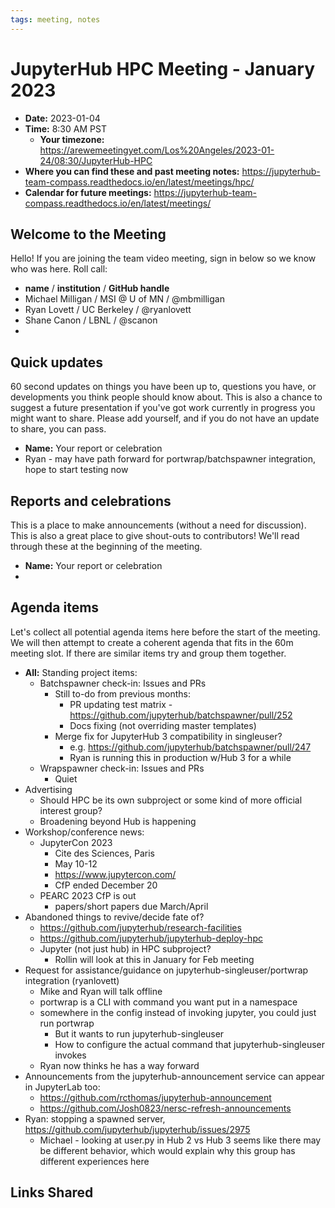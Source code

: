 ```yaml
---
tags: meeting, notes
---
```


# JupyterHub HPC Meeting - January 2023

- **Date:** 2023-01-04
- **Time:** 8:30 AM PST
  - **Your timezone:** https://arewemeetingyet.com/Los%20Angeles/2023-01-24/08:30/JupyterHub-HPC
- **Where you can find these and past meeting notes:** https://jupyterhub-team-compass.readthedocs.io/en/latest/meetings/hpc/ 
- **Calendar for future meetings:** https://jupyterhub-team-compass.readthedocs.io/en/latest/meetings/

## Welcome to the Meeting

Hello! If you are joining the team video meeting, sign in below so we know who was here. Roll call:

- **name** / **institution** / **GitHub handle**
- Michael Milligan / MSI @ U of MN / @mbmilligan
- Ryan Lovett / UC Berkeley / @ryanlovett
- Shane Canon / LBNL / @scanon
- 

## Quick updates

60 second updates on things you have been up to, questions you have, or developments you think people should know about. This is also a chance to suggest a future presentation if you've got work currently in progress you might want to share. Please add yourself, and if you do not have an update to share, you can pass.

- **Name:** Your report or celebration
- Ryan - may have path forward for portwrap/batchspawner integration, hope to start testing now

## Reports and celebrations

This is a place to make announcements (without a need for discussion). This is also a great place to give shout-outs to contributors! We'll read through these at the beginning of the meeting.

- **Name:** Your report or celebration
- 

## Agenda items

Let's collect all potential agenda items here before the start of the meeting. We will then attempt to create a coherent agenda that fits in the 60m meeting slot. If there are similar items try and group them together.

- **All:** Standing project items:
    - Batchspawner check-in: Issues and PRs
        - Still to-do from previous months:
            - PR updating test matrix - https://github.com/jupyterhub/batchspawner/pull/252
            - Docs fixing (not overriding master templates)
        - Merge fix for JupyterHub 3 compatibility in singleuser?
            - e.g. https://github.com/jupyterhub/batchspawner/pull/247
            - Ryan is running this in production w/Hub 3 for a while
    - Wrapspawner check-in: Issues and PRs
        - Quiet
- Advertising
    - Should HPC be its own subproject or some kind of more official interest group?
    - Broadening beyond Hub is happening
- Workshop/conference news:
    - JupyterCon 2023
        - Cite des Sciences, Paris 
        - May 10-12
        - https://www.jupytercon.com/
        - CfP ended December 20
    - PEARC 2023 CfP is out
        - papers/short papers due March/April
- Abandoned things to revive/decide fate of?
    - https://github.com/jupyterhub/research-facilities
    - https://github.com/jupyterhub/jupyterhub-deploy-hpc
    - Jupyter (not just hub) in HPC subproject?
        - Rollin will look at this in January for Feb meeting
- Request for assistance/guidance on jupyterhub-singleuser/portwrap integration (ryanlovett)
    - Mike and Ryan will talk offline
    - portwrap is a CLI with command you want put in a namespace
    - somewhere in the config instead of invoking jupyter, you could just run portwrap
        - But it wants to run jupyterhub-singleuser
        - How to configure the actual command that jupyterhub-singleuser invokes
    - Ryan now thinks he has a way forward
- Announcements from the jupyterhub-announcement service can appear in JupyterLab too:
    - https://github.com/rcthomas/jupyterhub-announcement
    - https://github.com/Josh0823/nersc-refresh-announcements
- Ryan: stopping a spawned server, https://github.com/jupyterhub/jupyterhub/issues/2975
    - Michael - looking at user.py in Hub 2 vs Hub 3 seems like there may be different behavior, which would explain why this group has different experiences here

## Links Shared
